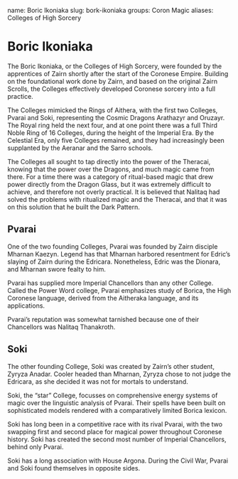 name: Boric Ikoniaka
slug: bork-ikoniaka
groups:
    Coron
    Magic
aliases:
    Colleges of High Sorcery

# Boric Ikoniaka 
The Boric Ikoniaka, or the Colleges of High Sorcery, were founded by the apprentices of Zairn shortly after the start of the Coronese Empire. Building on the foundational work done by Zairn, and based on the original Zairn Scrolls, the Colleges effectively developed Coronese sorcery into a full practice.

The Colleges mimicked the Rings of Aithera, with the first two Colleges, Pvarai and Soki, representing the Cosmic Dragons Arathazyr and Oruzayr. The Royal ring held the next four, and at one point there was a full Third Noble Ring of 16 Colleges, during the height of the Imperial Era. By the Celestial Era, only five Colleges remained, and they had increasingly been supplanted by the Aeranar and the Sarro schools.

The Colleges all sought to tap directly into the power of the Theracai, knowing that the power over the Dragons, and much magic came from there. For a time there was a category of ritual-based magic that drew power directly from the Dragon Glass, but it was extremely difficult to achieve, and therefore not overly practical. It is believed that Nalitaq had solved the problems with ritualized magic and the Theracai, and that it was on this solution that he built the Dark Pattern.

## Pvarai
One of the two founding Colleges, Pvarai was founded by Zairn disciple Mharnan Kaezyn. Legend has that Mharnan harbored resentment for Edric’s slaying of Zairn during the Edricara. Nonetheless, Edric was the Dionara, and Mharnan swore fealty to him.

Pvarai has supplied more Imperial Chancellors than any other College. Called the Power Word college, Pvarai emphasizes study of Borica, the High Coronese language, derived from the Aitheraka language, and its applications.

Pvarai’s reputation was somewhat tarnished because one of their Chancellors was Nalitaq Thanakroth.

## Soki 
The other founding College, Soki was created by Zairn’s other student, Zyryza Anadar. Cooler headed than Mharnan, Zyryza chose to not judge the Edricara,  as she decided it was not for mortals to understand.

Soki, the “star” College, focusses on comprehensive energy systems of magic over the linguistic analysis of Pvarai. Their spells have been built on sophisticated models rendered with a comparatively limited Borica lexicon.

Soki has long been in a competitive race with its rival Pvarai, with the two swapping first and second place for magical power throughout Coronese history. Soki has created the second most number of Imperial Chancellors, behind only Pvarai.

Soki has a long association with House Argona. During the Civil War, Pvarai and Soki found themselves in opposite sides.
